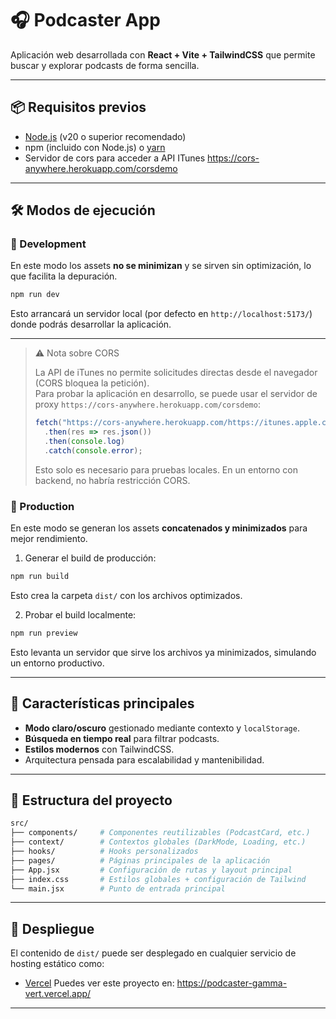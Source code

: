 # 🎧 Podcaster App

Aplicación web desarrollada con **React + Vite + TailwindCSS** que permite buscar y explorar podcasts de forma sencilla.  

---

## 📦 Requisitos previos

- [Node.js](https://nodejs.org/) (v20 o superior recomendado)
- npm (incluido con Node.js) o [yarn](https://yarnpkg.com/)
- Servidor de cors para acceder a API ITunes https://cors-anywhere.herokuapp.com/corsdemo

---

## 🛠️ Modos de ejecución

### 🔹 Development
En este modo los assets **no se minimizan** y se sirven sin optimización, lo que facilita la depuración.

```bash
npm run dev
```

Esto arrancará un servidor local (por defecto en `http://localhost:5173/`) donde podrás desarrollar la aplicación.

---
> ⚠️ Nota sobre CORS
> 
> La API de iTunes no permite solicitudes directas desde el navegador (CORS bloquea la petición).  
> Para probar la aplicación en desarrollo, se puede usar el servidor de proxy  `https://cors-anywhere.herokuapp.com/corsdemo`:
> 
> ```js
> fetch("https://cors-anywhere.herokuapp.com/https://itunes.apple.com/search?term=beatles")
>   .then(res => res.json())
>   .then(console.log)
>   .catch(console.error);
> ```
> 
> Esto solo es necesario para pruebas locales. En un entorno con backend, no habría restricción CORS.
### 🔹 Production
En este modo se generan los assets **concatenados y minimizados** para mejor rendimiento.

1. Generar el build de producción:

```bash
npm run build
```

Esto crea la carpeta `dist/` con los archivos optimizados.

2. Probar el build localmente:

```bash
npm run preview
```

Esto levanta un servidor que sirve los archivos ya minimizados, simulando un entorno productivo.

---

## 🎨 Características principales

- **Modo claro/oscuro** gestionado mediante contexto y `localStorage`.
- **Búsqueda en tiempo real** para filtrar podcasts.
- **Estilos modernos** con TailwindCSS.
- Arquitectura pensada para escalabilidad y mantenibilidad.

---

## 📂 Estructura del proyecto

```bash
src/
├── components/     # Componentes reutilizables (PodcastCard, etc.)
├── context/        # Contextos globales (DarkMode, Loading, etc.)
├── hooks/          # Hooks personalizados
├── pages/          # Páginas principales de la aplicación
├── App.jsx         # Configuración de rutas y layout principal
├── index.css       # Estilos globales + configuración de Tailwind
└── main.jsx        # Punto de entrada principal
```

---

## 🚀 Despliegue

El contenido de `dist/` puede ser desplegado en cualquier servicio de hosting estático como:
- [Vercel](https://vercel.com/)
Puedes ver este proyecto en: https://podcaster-gamma-vert.vercel.app/
---


